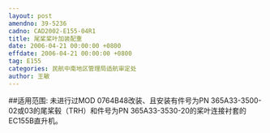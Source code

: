 ```yaml
---
layout: post
amendno: 39-5236
cadno: CAD2002-E155-04R1
title: 尾桨桨叶加装配重
date: 2006-04-21 00:00:00 +0800
effdate: 2006-04-21 00:00:00 +0800
tag: E155
categories: 民航中南地区管理局适航审定处
author: 王敏
---
```


##适用范围:
未进行过MOD 0764B48改装、且安装有件号为PN 365A33-3500-02或03的尾桨毂（TRH）和件号为PN 365A33-3530-20的桨叶连接衬套的EC155B直升机。

